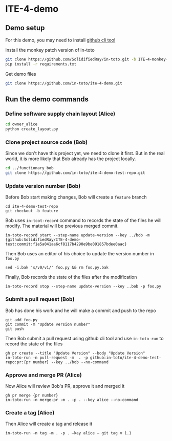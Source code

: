 # ITE-4-demo

## Demo setup

For this demo, you may need to install [github cli tool](https://cli.github.com/)

Install the monkey patch version of in-toto

```bash
git clone https://github.com/SolidifiedRay/in-toto.git -b ITE-4-monkey-patch
pip install -r requirements.txt
```

Get demo files
```bash
git clone https://github.com/in-toto/ite-4-demo.git
```


## Run the demo commands

### Define software supply chain layout (Alice)

```bash
cd owner_alice
python create_layout.py
```

### Clone project source code (Bob)
Since we don't have this project yet, we need to clone it first. But in the real world, it is more likely that Bob already has the project locally.

```bash
cd ../functionary_bob
git clone https://github.com/in-toto/ite-4-demo-test-repo.git
```

### Update version number (Bob)
Before Bob start making changes, Bob will create a `feature` branch
```
cd ite-4-demo-test-repo
git checkout -b feature
```
Bob uses `in-toot-record` command to records the state of the files he will modify. The material will be previous merged commit.
```
in-toto-record start --step-name update-version --key ../bob -m {github:SolidifiedRay/ITE-4-demo-test:commit:f1e5a041aa6cf8117b4290e9be091857bdee0aac}
```

Then Bob uses an editor of his choice to update the version number in `foo.py`
```
sed -i.bak 's/v0/v1/' foo.py && rm foo.py.bak
```

Finally, Bob records the state of the files after the modification
```
in-toto-record stop --step-name update-version --key ..bob -p foo.py
```

### Submit a pull request (Bob)
Bob has done his work and he will make a commit and push to the repo
```
git add foo.py
git commit -m "Update version number"
git push
```

Then Bob submit a pull request using github cli tool and use `in-toto-run` to record the state of the files
```
gh pr create --title "Update Version" --body "Update Version"
in-toto-run -n pull-request -m  . -p github:in-toto/ite-4-demo-test-repo:pr:{pr number} --key ../bob --no-command
```

### Approve and merge PR (Alice)
Now Alice will review Bob's PR, approve it and merged it
```
gh pr merge {pr number}
in-toto-run -n merge-pr -m . -p . --key alice --no-command
```

### Create a tag (Alice)
Then Alice will create a tag and release it
```
in-toto-run -n tag -m . -p . —key alice — git tag v 1.1
```
